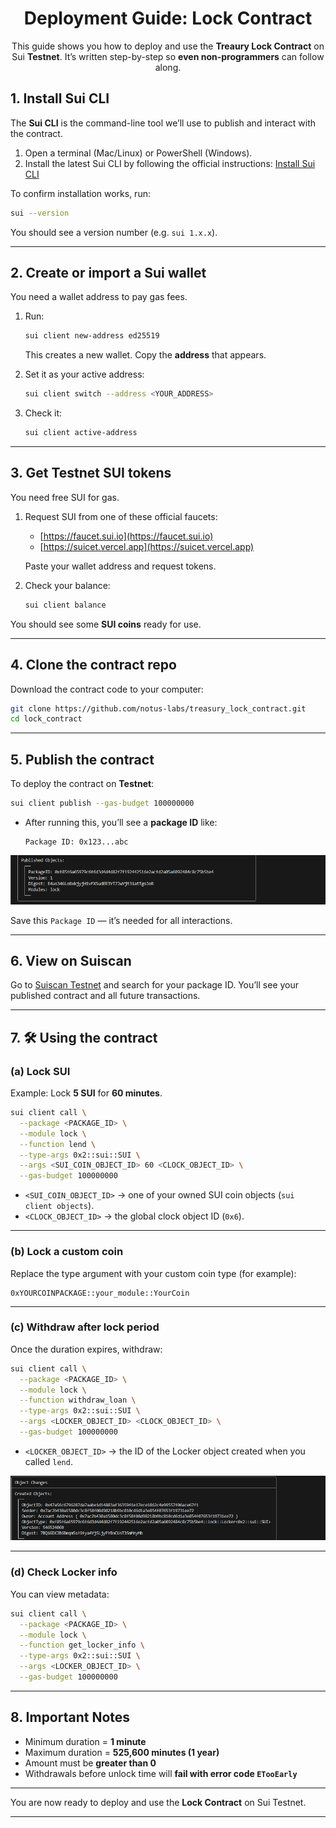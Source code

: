 <div align="center">

# Deployment Guide: Lock Contract

This guide shows you how to deploy and use the **Treaury Lock Contract** on Sui **Testnet**.
It’s written step-by-step so **even non-programmers** can follow along.

</div>


## 1. Install Sui CLI

The **Sui CLI** is the command-line tool we’ll use to publish and interact with the contract.

1. Open a terminal (Mac/Linux) or PowerShell (Windows).
2. Install the latest Sui CLI by following the official instructions:
    [Install Sui CLI](https://docs.sui.io/guides/developer/getting-started/sui-install)

To confirm installation works, run:

```bash
sui --version
```

You should see a version number (e.g. `sui 1.x.x`).
 
---

## 2. Create or import a Sui wallet

You need a wallet address to pay gas fees.

1. Run:

   ```bash
   sui client new-address ed25519
   ```

   This creates a new wallet. Copy the **address** that appears.

2. Set it as your active address:

   ```bash
   sui client switch --address <YOUR_ADDRESS>
   ```

3. Check it:

   ```bash
   sui client active-address
   ```

---

## 3. Get Testnet SUI tokens

You need free SUI for gas.

1. Request SUI from one of these official faucets:

   * [https://faucet.sui.io](https://faucet.sui.io)
   * [https://suicet.vercel.app](https://suicet.vercel.app)

   Paste your wallet address and request tokens.

2. Check your balance:

   ```bash
   sui client balance
   ```

You should see some **SUI coins** ready for use.

---

## 4. Clone the contract repo

Download the contract code to your computer:

```bash
git clone https://github.com/notus-labs/treasury_lock_contract.git
cd lock_contract
```

---

## 5. Publish the contract

To deploy the contract on **Testnet**:

```bash
sui client publish --gas-budget 100000000
```

* After running this, you’ll see a **package ID** like:

  ```
  Package ID: 0x123...abc
  ```

 ![Package ID](./images/package-id.png)

Save this `Package ID` — it’s needed for all interactions.

---

## 6. View on Suiscan 

Go to [Suiscan Testnet](https://suiscan.xyz/testnet) and search for your package ID.
You’ll see your published contract and all future transactions.

---

## 7. 🛠️ Using the contract

### (a) Lock SUI

Example: Lock **5 SUI** for **60 minutes**.

```bash
sui client call \
  --package <PACKAGE_ID> \
  --module lock \
  --function lend \
  --type-args 0x2::sui::SUI \
  --args <SUI_COIN_OBJECT_ID> 60 <CLOCK_OBJECT_ID> \
  --gas-budget 100000000
```

* `<SUI_COIN_OBJECT_ID>` → one of your owned SUI coin objects (`sui client objects`).
* `<CLOCK_OBJECT_ID>` → the global clock object ID (`0x6`).

---

### (b) Lock a custom coin

Replace the type argument with your custom coin type (for example):

```
0xYOURCOINPACKAGE::your_module::YourCoin
```

---

### (c) Withdraw after lock period

Once the duration expires, withdraw:

```bash
sui client call \
  --package <PACKAGE_ID> \
  --module lock \
  --function withdraw_loan \
  --type-args 0x2::sui::SUI \
  --args <LOCKER_OBJECT_ID> <CLOCK_OBJECT_ID> \
  --gas-budget 100000000
```

* `<LOCKER_OBJECT_ID>` → the ID of the Locker object created when you called `lend`.

![Locker ID](./images/locker-id.png)

---

### (d) Check Locker info

You can view metadata:

```bash
sui client call \
  --package <PACKAGE_ID> \
  --module lock \
  --function get_locker_info \
  --type-args 0x2::sui::SUI \
  --args <LOCKER_OBJECT_ID> \
  --gas-budget 100000000
```

---

## 8. Important Notes

* Minimum duration = **1 minute**
* Maximum duration = **525,600 minutes (1 year)**
* Amount must be **greater than 0**
* Withdrawals before unlock time will **fail with error code `ETooEarly`**

---

You are now ready to deploy and use the **Lock Contract** on Sui Testnet.

---

